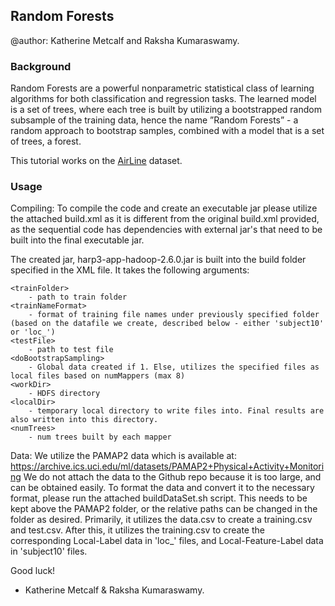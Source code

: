 ## Random Forests 

@author: Katherine Metcalf and Raksha Kumaraswamy.

### Background

Random Forests are a powerful nonparametric statistical class of learning algorithms for both classification and regression tasks. The learned model is a set of trees, where each tree is built by utilizing a bootstrapped random subsample of the training data, hence the name ”Random Forests” - a random approach to bootstrap samples, combined with a model that is a set of trees, a forest.

This tutorial works on the [AirLine](http://stat-computing.org/dataexpo/2009/the-data.html) dataset.

### Usage

Compiling:
To compile the code and create an executable jar please utilize the attached build.xml as it is different from the original build.xml provided, as the sequential code has dependencies with external jar's that need to be built into the final executable jar. 

The created jar, harp3-app-hadoop-2.6.0.jar is built into the build folder specified in the XML file. It takes the following arguments:
<trainFolder> <trainNameFormat> <testFile> <doBootstrapSampling> <workDir> <localDir> <numTrees>

	<trainFolder>
		- path to train folder 
	<trainNameFormat>
		- format of training file names under previously specified folder (based on the datafile we create, described below - either 'subject10' or 'loc_')
	<testFile>
		- path to test file
	<doBootstrapSampling>
		- Global data created if 1. Else, utilizes the specified files as local files based on numMappers (max 8)
	<workDir>
		- HDFS directory
	<localDir>
		- temporary local directory to write files into. Final results are also written into this directory.
	<numTrees>
		- num trees built by each mapper

Data: 
We utilize the PAMAP2 data which is available at: https://archive.ics.uci.edu/ml/datasets/PAMAP2+Physical+Activity+Monitoring
We do not attach the data to the Github repo because it is too large, and can be obtained easily. To format the data and convert it to the necessary format, please run the attached buildDataSet.sh script. This needs to be kept above the PAMAP2 folder, or the relative paths can be changed in the folder as desired. Primarily, it utilizes the data.csv to create a training.csv and test.csv. After this, it utilizes the training.csv to create the corresponding Local-Label data in 'loc_' files, and Local-Feature-Label data in 'subject10' files.

Good luck!
- Katherine Metcalf & Raksha Kumaraswamy.
